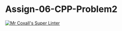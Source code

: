 # Assign-06-CPP-Problem2
[![Mr Coxall's Super Linter](https://github.com/ICS3U-Programming-PeterS/Assign-06-CPP-Problem2/workflows/Mr%20Coxall's%20Super%20Linter/badge.svg)](https://github.com/ICS3U-Programming-PeterS/Assign-06-CPP-Problem2/actions/)
